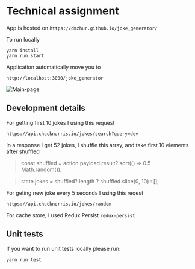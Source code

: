 # Technical assignment

App is hosted on `https://dmzhur.github.io/joke_generator/`

To run locally

```
yarn install
yarn run start
```
Application automatically move you to

`http://localhost:3000/joke_generator`

![Main-page](https://github.com/dmZhur/joke_generator/assets/9991770/1d6ae1a1-05bb-4d48-b77a-b74be0fc073e)


## Development details

For getting first 10 jokes I using this request

`https://api.chucknorris.io/jokes/search?query=dev`

In a response I get 52 jokes, I shuffle this array, and take first 10 elements after shuffled

> const shuffled = action.payload.result?.sort(() => 0.5 - Math.random());

> state.jokes = shuffled?.length ? shuffled.slice(0, 10) : [];


For geting new joke every 5 seconds I using this reqest

`https://api.chucknorris.io/jokes/random`


For cache store, I used Redux Persist `redux-persist`

## Unit tests

If you want to run unit tests locally please run:

```
yarn run test
```


